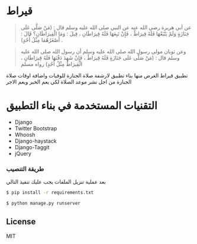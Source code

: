 # قيراط

> عن أبي هريرة رضي الله عنه عن النبي صلى الله عليه وسلم قال : (مَنْ صَلَّى عَلَى جَنَازَةٍ وَلَمْ يَتْبَعْهَا فَلَهُ قِيرَاطٌ ، فَإِنْ تَبِعَهَا فَلَهُ قِيرَاطَانِ ، قِيلَ : وَمَا الْقِيرَاطَانِ؟ قَالَ : أَصْغَرُهُمَا مِثْلُ أُحُدٍ) .

> وعن ثوبان مولى رسول الله صلى الله عليه وسلم أن رسول الله صلى الله عليه وسلم قال : (مَنْ صَلَّى عَلَى جَنَازَةٍ فَلَهُ قِيرَاطٌ ، فَإِنْ شَهِدَ دَفْنَهَا فَلَهُ قِيرَاطَانِ ، الْقِيرَاطُ مِثْلُ أُحُدٍ) رواه مسلم

 تطبيق قيراط الغرض منها بناء تطبيق ﻻرشفة صلاة الجنازة للوفيات واضافة اوقات صلاة الجنازة من اجل نشر موعد الصلاة لكي يعم الخبر ويعم اﻻجر


# التقنيات المستخدمة في بناء التطبيق

- Django
- Twitter Bootstrap
- Whoosh
- Django-haystack
- Django-Taggit
- jQuery


### طريقة التنصيب
بعد عملية تنزيل الملفات يجب عليك تنفيذ التالي

```sh
$ pip install -r requirements.txt
```

```sh
$ python manage.py runserver
```


License
----
MIT
